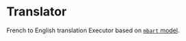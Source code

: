 # Translator

French to English translation Executor based on [`mbart` model](https://huggingface.co/facebook/mbart-large-cc25).